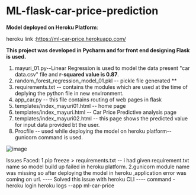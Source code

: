 # ML-flask-car-price-prediction
**Model deployed on Heroku Platform**:

heroku link :https://ml-car-price.herokuapp.com/

**This project was developed in Pycharm and for front end designing Flask is used.**
1. mayuri_01.py--Linear Regression is used to model the data present "car data.csv" file and **r-squared value is 0.87**.
2. random_forest_regression_model_01.pkl -- pickle file generated **
3. requirements.txt -- contains the modules which are used at the time of deplying the python file in new environment.
4. app_car.py -- this file contains routing of web pages in flask
5. templates/index_mayuri01.html -- home page
6. templates/index_mayuri.html   -- Car Price Predictive analysis page
7. templates/index_mayuri02.html -- this page shows the predicted value for input data provided bt the user.
8. Procfile -- used while deploying the model on heroku platform-- gunicorn command is used.

![image](https://user-images.githubusercontent.com/68188457/118434796-4f650880-b6fb-11eb-8452-4b820992eb6c.png)

Issues Faced:
1.pip freeze > requirements.txt -- i had given requirement.txt name so model build up failed in heroku platform.
2.gunicorn module name was missing so after deploying the model in heroku ,application error was coming on url.
---- Solved this issue with heroku CLI ----
command - heroku login
          heroku logs --app ml-car-price
